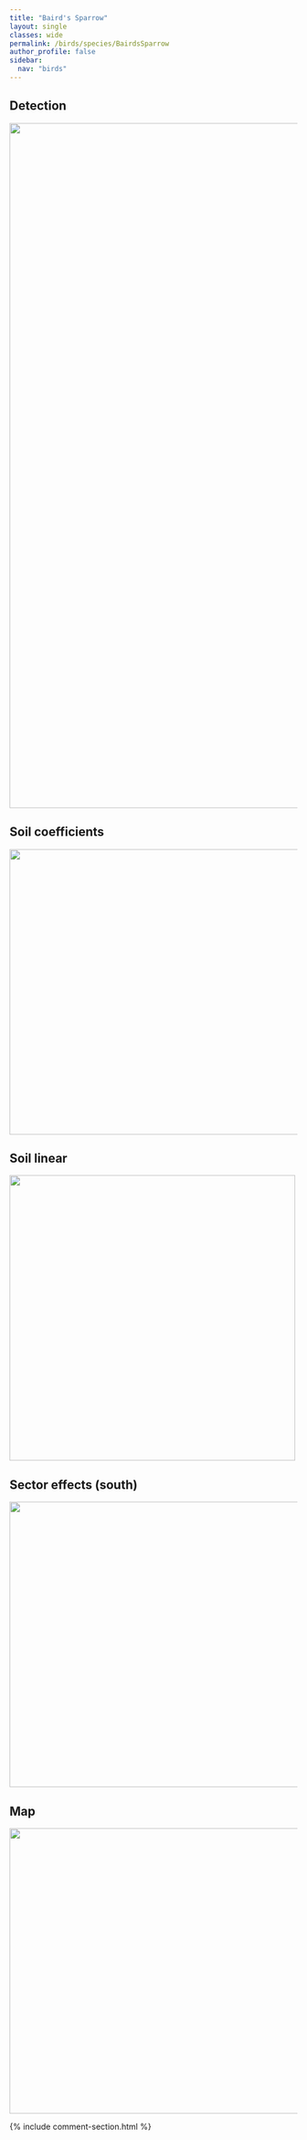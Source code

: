```yaml
---
title: "Baird's Sparrow"
layout: single
classes: wide
permalink: /birds/species/BairdsSparrow
author_profile: false
sidebar:
  nav: "birds"
---
```


<h2>Detection</h2>

<a href="https://drive.google.com/uc?export=view&id=10Ue72MtqniEAJLOPqD4XmFFzCPe0tjcq">
<img src="https://drive.google.com/uc?export=view&id=10Ue72MtqniEAJLOPqD4XmFFzCPe0tjcq" height = "1200" width = "800">
</a>

<h2>Soil coefficients</h2>

<a href="https://drive.google.com/uc?export=view&id=1Yd-jEtMrnzGf0mvKsKcZ5iMZpJdpm0D3">
<img src="https://drive.google.com/uc?export=view&id=1Yd-jEtMrnzGf0mvKsKcZ5iMZpJdpm0D3" height = "500" width = "1000">
</a>

<h2>Soil linear</h2>

<a href="https://drive.google.com/uc?export=view&id=1-XInPB6WH93eRTstVq1MLbph5fjSdy8g">
<img src="https://drive.google.com/uc?export=view&id=1-XInPB6WH93eRTstVq1MLbph5fjSdy8g" height = "500" width = "500">
</a>

<h2>Sector effects (south)</h2>

<a href="https://drive.google.com/uc?export=view&id=1PmVbSfOm6qDc-U8mBEIY66LtkNWP0wgX">
<img src="https://drive.google.com/uc?export=view&id=1PmVbSfOm6qDc-U8mBEIY66LtkNWP0wgX" height = "500" width = "1000">
</a>

<h2>Map</h2>

<a href="https://drive.google.com/uc?export=view&id=11wEgJYwimmiFZ49EEudSqRjMaYrbdJCf">
<img src="https://drive.google.com/uc?export=view&id=11wEgJYwimmiFZ49EEudSqRjMaYrbdJCf" height = "500" width = "1500">
</a>

{% include comment-section.html %}
